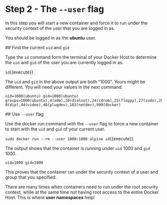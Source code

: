 # Step 2 - The ``--user`` flag

In this step you will start a new container and force it to run under the security context of the user that you are logged in as.

You should be logged in as the **ubuntu** user.



## Find the current `uid` and `gid`

Type the `id` command form the terminal of your Docker Host to determine the `uid` and `gid` of the user you are currently logged in as.

`id`{{execute}}


The `uid` and `gid` in the above output are both "1000". Yours might be different. You will need your values in the next command.
```
uid=1000(ubuntu) gid=1000(ubuntu) groups=1000(ubuntu),4(adm),20(dialout),24(cdrom),25(floppy),27(sudo),29(audio),3
0(dip),44(video),46(plugdev),102(netdev),999(docker)  
```

## Use ``--user`` flag

Use the docker run command with the ``--user`` flag to force a new container to start with the `uid` and `gid` of your current user.


`sudo docker run --rm --user 1000:1000 alpine id`{{execute}}


  The output shows that the container is running under `uid` 1000 and `gid` 1000.

```
uid=1000 gid=1000
```
  This proves that the container ran under the security context of a user and group that you specified.

  There are many times when containers need to run under the root security context, while at the same time not having root access to the entire Docker Host. This is where **user namespaces** help!
